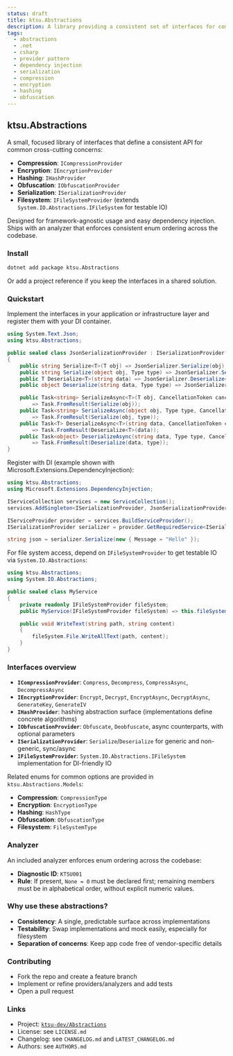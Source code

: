 ```yaml
---
status: draft
title: ktsu.Abstractions
description: A library providing a consistent set of interfaces for compression, encryption, hashing, obfuscation, serialization, and filesystem access.
tags:
  - abstractions
  - .net
  - csharp
  - provider pattern
  - dependency injection
  - serialization
  - compression
  - encryption
  - hashing
  - obfuscation
---
```


## ktsu.Abstractions

A small, focused library of interfaces that define a consistent API for common cross-cutting concerns:

- **Compression**: `ICompressionProvider`
- **Encryption**: `IEncryptionProvider`
- **Hashing**: `IHashProvider`
- **Obfuscation**: `IObfuscationProvider`
- **Serialization**: `ISerializationProvider`
- **Filesystem**: `IFileSystemProvider` (extends `System.IO.Abstractions.IFileSystem` for testable IO)

Designed for framework-agnostic usage and easy dependency injection. Ships with an analyzer that enforces consistent enum ordering across the codebase.

### Install

```bash
dotnet add package ktsu.Abstractions
```

Or add a project reference if you keep the interfaces in a shared solution.

### Quickstart

Implement the interfaces in your application or infrastructure layer and register them with your DI container.

```csharp
using System.Text.Json;
using ktsu.Abstractions;

public sealed class JsonSerializationProvider : ISerializationProvider
{
    public string Serialize<T>(T obj) => JsonSerializer.Serialize(obj);
    public string Serialize(object obj, Type type) => JsonSerializer.Serialize(obj, type);
    public T Deserialize<T>(string data) => JsonSerializer.Deserialize<T>(data)!;
    public object Deserialize(string data, Type type) => JsonSerializer.Deserialize(data, type)!;

    public Task<string> SerializeAsync<T>(T obj, CancellationToken cancellationToken = default)
        => Task.FromResult(Serialize(obj));
    public Task<string> SerializeAsync(object obj, Type type, CancellationToken cancellationToken = default)
        => Task.FromResult(Serialize(obj, type));
    public Task<T> DeserializeAsync<T>(string data, CancellationToken cancellationToken = default)
        => Task.FromResult(Deserialize<T>(data));
    public Task<object> DeserializeAsync(string data, Type type, CancellationToken cancellationToken = default)
        => Task.FromResult(Deserialize(data, type));
}
```

Register with DI (example shown with Microsoft.Extensions.DependencyInjection):

```csharp
using ktsu.Abstractions;
using Microsoft.Extensions.DependencyInjection;

IServiceCollection services = new ServiceCollection();
services.AddSingleton<ISerializationProvider, JsonSerializationProvider>();

IServiceProvider provider = services.BuildServiceProvider();
ISerializationProvider serializer = provider.GetRequiredService<ISerializationProvider>();

string json = serializer.Serialize(new { Message = "Hello" });
```

For file system access, depend on `IFileSystemProvider` to get testable IO via `System.IO.Abstractions`:

```csharp
using ktsu.Abstractions;
using System.IO.Abstractions;

public sealed class MyService
{
    private readonly IFileSystemProvider fileSystem;
    public MyService(IFileSystemProvider fileSystem) => this.fileSystem = fileSystem;

    public void WriteText(string path, string content)
    {
        fileSystem.File.WriteAllText(path, content);
    }
}
```

### Interfaces overview

- **`ICompressionProvider`**: `Compress`, `Decompress`, `CompressAsync`, `DecompressAsync`
- **`IEncryptionProvider`**: `Encrypt`, `Decrypt`, `EncryptAsync`, `DecryptAsync`, `GenerateKey`, `GenerateIV`
- **`IHashProvider`**: hashing abstraction surface (implementations define concrete algorithms)
- **`IObfuscationProvider`**: `Obfuscate`, `Deobfuscate`, async counterparts, with optional parameters
- **`ISerializationProvider`**: `Serialize`/`Deserialize` for generic and non-generic, sync/async
- **`IFileSystemProvider`**: `System.IO.Abstractions.IFileSystem` implementation for DI-friendly IO

Related enums for common options are provided in `ktsu.Abstractions.Models`:

- **Compression**: `CompressionType`
- **Encryption**: `EncryptionType`
- **Hashing**: `HashType`
- **Obfuscation**: `ObfuscationType`
- **Filesystem**: `FileSystemType`

### Analyzer

An included analyzer enforces enum ordering across the codebase:

- **Diagnostic ID**: `KTSU001`
- **Rule**: If present, `None = 0` must be declared first; remaining members must be in alphabetical order, without explicit numeric values.

### Why use these abstractions?

- **Consistency**: A single, predictable surface across implementations
- **Testability**: Swap implementations and mock easily, especially for filesystem
- **Separation of concerns**: Keep app code free of vendor-specific details

### Contributing

- Fork the repo and create a feature branch
- Implement or refine providers/analyzers and add tests
- Open a pull request

### Links

- Project: [`ktsu-dev/Abstractions`](https://github.com/ktsu-dev/Abstractions)
- License: see `LICENSE.md`
- Changelog: see `CHANGELOG.md` and `LATEST_CHANGELOG.md`
- Authors: see `AUTHORS.md`


